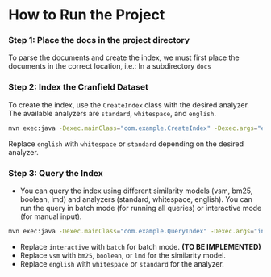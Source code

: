 # How to Run the Project

### Step 1: Place the docs in the project directory

To parse the documents and create the index, we must first place the documents in the correct location, i.e.: In a subdirectory `docs`

### Step 2: Index the Cranfield Dataset

To create the index, use the `CreateIndex` class with the desired analyzer. The available analyzers are `standard`, `whitespace`, and `english`.

```bash
mvn exec:java -Dexec.mainClass="com.example.CreateIndex" -Dexec.args="english"
```
Replace `english` with `whitespace` or `standard` depending on the desired analyzer.


### Step 3: Query the Index
- You can query the index using different similarity models (vsm, bm25, boolean, lmd) and analyzers (standard, whitespace, english). You can run the query in batch mode (for running all queries) or interactive mode (for manual input).

```bash
mvn exec:java -Dexec.mainClass="com.example.QueryIndex" -Dexec.args="interactive vsm standard"
```

- Replace `interactive` with `batch` for batch mode. **(TO BE IMPLEMENTED)**
- Replace `vsm` with `bm25`, `boolean`, or `lmd` for the similarity model.
- Replace `english` with `whitespace` or `standard` for the analyzer.